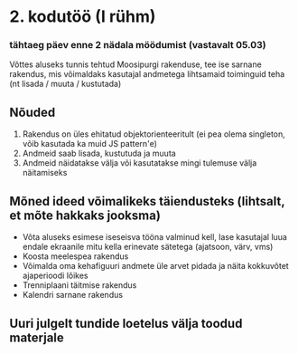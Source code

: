 # 2. kodutöö (I rühm) 
### tähtaeg päev enne 2 nädala möödumist (vastavalt 05.03)

Võttes aluseks tunnis tehtud Moosipurgi rakenduse, tee ise sarnane rakendus, mis võimaldaks kasutajal andmetega lihtsamaid toiminguid teha (nt lisada / muuta / kustutada)

## Nõuded

1. Rakendus on üles ehitatud objektorienteeritult (ei pea olema singleton, võib kasutada ka muid JS pattern'e)
2. Andmeid saab lisada, kustutuda ja muuta
3. Andmeid näidatakse välja või kasutatakse mingi tulemuse välja näitamiseks

## Mõned ideed võimalikeks täiendusteks (lihtsalt, et mõte hakkaks jooksma)

* Võta aluseks esimese iseseisva tööna valminud kell, lase kasutajal luua endale ekraanile mitu kella erinevate sätetega (ajatsoon, värv, vms)
* Koosta meelespea rakendus
* Võimalda oma kehafiguuri andmete üle arvet pidada ja näita kokkuvõtet ajaperioodi lõikes
* Trenniplaani täitmise rakendus
* Kalendri sarnane rakendus

## Uuri julgelt tundide loetelus välja toodud materjale
